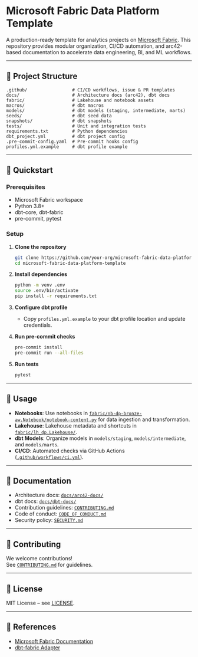 # Microsoft Fabric Data Platform Template

A production-ready template for analytics projects on [Microsoft Fabric](https://learn.microsoft.com/en-us/fabric/). This repository provides modular organization, CI/CD automation, and arc42-based documentation to accelerate data engineering, BI, and ML workflows.

---

## 📁 Project Structure

```
.github/                 # CI/CD workflows, issue & PR templates
docs/                    # Architecture docs (arc42), dbt docs
fabric/                  # Lakehouse and notebook assets
macros/                  # dbt macros
models/                  # dbt models (staging, intermediate, marts)
seeds/                   # dbt seed data
snapshots/               # dbt snapshots
tests/                   # Unit and integration tests
requirements.txt         # Python dependencies
dbt_project.yml          # dbt project config
.pre-commit-config.yaml  # Pre-commit hooks config
profiles.yml.example     # dbt profile example
```

---

## 🚀 Quickstart

### Prerequisites

- Microsoft Fabric workspace
- Python 3.8+
- dbt-core, dbt-fabric
- pre-commit, pytest

### Setup

1. **Clone the repository**
    ```bash
    git clone https://github.com/your-org/microsoft-fabric-data-platform-template.git
    cd microsoft-fabric-data-platform-template
    ```

2. **Install dependencies**
    ```bash
    python -m venv .env
    source .env/bin/activate
    pip install -r requirements.txt
    ```

3. **Configure dbt profile**
    - Copy `profiles.yml.example` to your dbt profile location and update credentials.

4. **Run pre-commit checks**
    ```bash
    pre-commit install
    pre-commit run --all-files
    ```

5. **Run tests**
    ```bash
    pytest
    ```

---

## 🧰 Usage

- **Notebooks**: Use notebooks in [`fabric/nb-dp-bronze-aw.Notebook/notebook-content.py`](fabric/nb-dp-bronze-aw.Notebook/notebook-content.py) for data ingestion and transformation.
- **Lakehouse**: Lakehouse metadata and shortcuts in [`fabric/lh_dp.Lakehouse/`](fabric/lh_dp.Lakehouse/).
- **dbt Models**: Organize models in `models/staging`, `models/intermediate`, and `models/marts`.
- **CI/CD**: Automated checks via GitHub Actions ([`.github/workflows/ci.yml`](.github/workflows/ci.yml)).

---

## 📖 Documentation

- Architecture docs: [`docs/arc42-docs/`](docs/arc42-docs/)
- dbt docs: [`docs/dbt-docs/`](docs/dbt-docs/)
- Contribution guidelines: [`CONTRIBUTING.md`](CONTRIBUTING.md)
- Code of conduct: [`CODE_OF_CONDUCT.md`](CODE_OF_CONDUCT.md)
- Security policy: [`SECURITY.md`](SECURITY.md)

---

## 🤝 Contributing

We welcome contributions!  
See [`CONTRIBUTING.md`](CONTRIBUTING.md) for guidelines.

---

## 📄 License

MIT License – see [LICENSE](LICENSE).

---

## 🌟 References

- [Microsoft Fabric Documentation](https://learn.microsoft.com/en-us/fabric/)
- [dbt-fabric Adapter](https://github.com/dbt-msft/dbt-fabric)